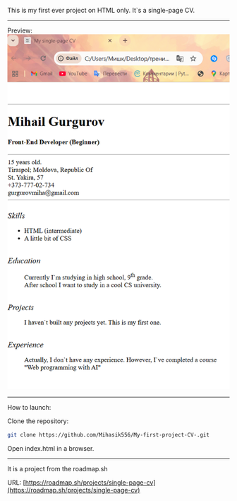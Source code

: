 This is my first ever project on HTML only.
It`s a single-page CV.

-------
Preview:
![screenshot](/Images/preview.png)

-------
How to launch:

Clone the repository:

```bash
git clone https://github.com/Mihasik556/My-first-project-CV-.git
```
Open index.html in a browser.

-------
It is a project from the roadmap.sh

URL: [https://roadmap.sh/projects/single-page-cv](https://roadmap.sh/projects/single-page-cv)

